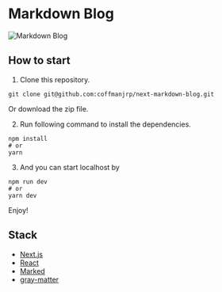 # Markdown Blog

![Markdown Blog](https://res.cloudinary.com/coffmanjrp-dev/image/upload/v1643586852/coffmanjrp.io/markdown_blog_d4cfb4a934.png)

## How to start

1. Clone this repository.

```
git clone git@github.com:coffmanjrp/next-markdown-blog.git
```

Or download the zip file.

2. Run following command to install the dependencies.

```
npm install
# or
yarn
```

3. And you can start localhost by

```
npm run dev
# or
yarn dev
```

Enjoy!

## Stack

- [Next.js](https://nextjs.org/)
- [React](https://reactjs.org/)
- [Marked](https://marked.js.org/)
- [gray-matter](https://github.com/jonschlinkert/gray-matter)
